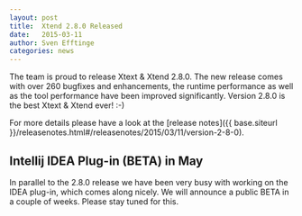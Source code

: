 ```yaml
---
layout: post
title:  Xtend 2.8.0 Released
date:   2015-03-11
author: Sven Efftinge
categories: news
---
```


The team is proud to release Xtext & Xtend 2.8.0. The new release comes with over 260 bugfixes and enhancements, the runtime performance as well as the tool performance have been improved significantly. Version 2.8.0 is the best Xtext & Xtend ever! :-)

For more details please have a look at the [release notes]({{ base.siteurl }}/releasenotes.html#/releasenotes/2015/03/11/version-2-8-0).

Intellij IDEA Plug-in (BETA) in May
--------------------------

In parallel to the 2.8.0 release we have been very busy with working on the IDEA plug-in, which comes along nicely. We will announce a public BETA in a couple of weeks. Please stay tuned for this.
